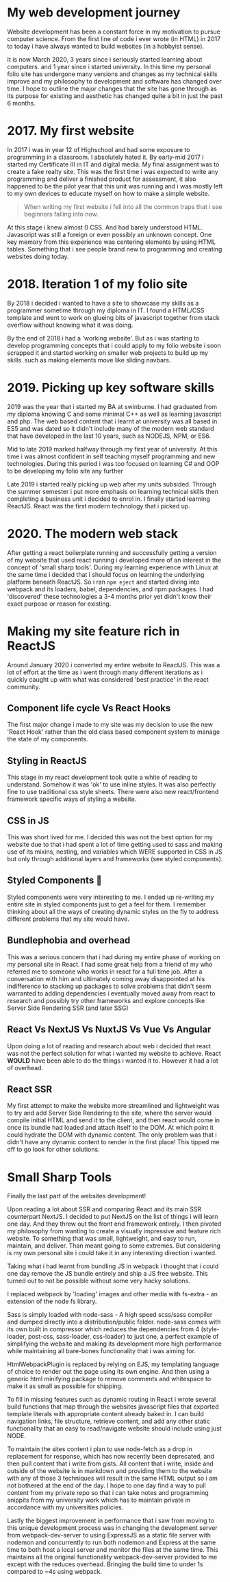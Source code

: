 # My web development journey
Website development has been a constant force in my motivation to pursue computer science.
From the first line of code i ever wrote (in HTML) in 2017 to today i have always wanted to build websites (in a hobbyist sense).

It is now March 2020, 3 years since i seriously started learning about computers. and 1 year since i started university. In this time my personal folio site has undergone many versions and changes as my technical skills improve and my philosophy to development and software has changed over time. I hope to outline the major changes that the site has gone through as its purpose for existing and aesthetic has changed quite a bit in just the past 6 months.

# 2017. My first website
In 2017 i was in year 12 of Highschool and had some exposure to programming in a classroom. I absolutely hated it. By early-mid 2017 i started my Certificate III  in IT and digital media. My final assignment was to create a fake realty site. This was the first time i was expected to write any programming and deliver a finished product for assessment, it also happened to be the pilot year that this unit was running and i was mostly left to my own devices to educate myself on how to make a simple website.

> When writing my first website i fell into all the common traps that i see beginners falling into now.

At this stage i knew almost 0 CSS. And had barely understood HTML. Javascript was still a foreign or even possibly an unknown concept. One key memory from this experience was centering elements by using HTML tables. Something that i see people brand new to programming and creating websites doing today.

# 2018. Iteration 1 of my folio site
By 2018 i decided i wanted to have a site to showcase my skills as a programmer sometime through my diploma in IT. I found a HTML/CSS template and went to work on glueing bits of javascript together from stack overflow without knowing what it was doing.

By the end of 2018 i had a 'working website'. But as i was starting to develop programming concepts that i could apply to my folio website i soon scrapped it and started working on smaller web projects to build up my skills. such as making elements move like sliding navbars.

# 2019. Picking up key software skills
2019 was the year that i started my BA at swinburne. I had graduated from my diploma knowing C and some minimal C++ as well as learning javascript and php. The web based content that i learnt at university was all based in ES5 and was dated so it didn't include many of the modern web standard that have developed in the last 10 years, such as NODEJS, NPM, or ES6.

Mid to late 2019 marked halfway through my first year of university. At this time i was almost confident in self teaching myself programming and new technologies. During this period i was too focused on learning C# and OOP to be developing my folio site any further

Late 2019 i started really picking up web after my units subsided. Through the summer semester i put more emphasis on learning technical skills then completing a business unit i decided to enrol in. I finally started learning ReactJS. React was the first modern technology that i picked up.

# 2020. The modern web stack
After getting a react boilerplate running and successfully getting a version of my website that used react running i developed more of an interest in the concept of 'small sharp tools'. During my learning experience with Linux at the same time i decided that i should focus on learning the underlying platform beneath ReactJS. So i ran ```npm eject``` and started diving into webpack and its loaders, babel, dependencies, and npm packages. I had 'discovered' these technologies a 3-4 months prior yet didn't know their exact purpose or reason for existing.

# Making my site feature rich in ReactJS
Around January 2020 i converted my entire website to ReactJS. This was a lot of effort at the time as i went through many different iterations as i quickly caught up with what was considered 'best practice' in the react community.

## Component life cycle Vs React Hooks
The first major change i made to my site was my decision to use the new 'React Hook' rather than the old class based component system to manage the state of my components.

## Styling in ReactJS
This stage in my react development took quite a white of reading to understand. Somehow it was 'ok' to use inline styles. It was also perfectly fine to use traditional css style sheets. There were also new react/frontend framework specific ways of styling a website.

## CSS in JS
This was short lived for me. I decided this was not the best option for my website due to that i had spent a lot of time getting used to sass and making use of its mixins, nesting, and variables which WERE supported in CSS in JS but only through additional layers and frameworks (see styled components).

## Styled Components :nail_care:
Styled components were very interesting to me. I ended up re-writing my entire site in styled components just to get a feel for them. I remember thinking about all the ways of creating dynamic styles on the fly to address different problems that my site would have.

## Bundlephobia and overhead
This was a serious concern that i had during my entire phase of working on my personal site in React. I had some great help from a friend of my who referred me to someone who works in react for a full time job. After a conversation with him and ultimately coming away disappointed at his indifference to stacking up packages to solve problems that didn't seem warranted to adding dependencies i eventually moved away from react to research and possibly try other frameworks and explore concepts like Server Side Rendering SSR (and later SSG)


## React Vs NextJS Vs NuxtJS Vs Vue Vs Angular
Upon doing a lot of reading and research about web i decided that react was not the perfect solution for what i wanted my website to achieve. React **WOULD** have been able to do the things i wanted it to. However it had a lot of overhead.

## React SSR
My first attempt to make the website more streamlined and lightweight was to try and add Server Side Rendering to the site, where the server would compile initial HTML and send it to the client, and then react would come in once its bundle had loaded and attach itself to the DOM. At which point it could hydrate the DOM with dynamic content. The only problem was that i didn't have any dynamic content to render in the first place! This tipped me off to go look for other solutions.

# Small Sharp Tools
Finally the last part of the websites development!

Upon reading a lot about SSR and comparing React and its main SSR counterpart NextJS. I decided to put NextJS on the list of things i will learn one day. And they threw out the front end framework entirely. I then pivoted my philosophy from wanting to create a visually impressive and feature rich website. To something that was small, lightweight, and easy to run, maintain, and deliver. Than meant going to some extremes. But considering is my own personal site i could take it in any interesting direction i wanted.

Taking what i had learnt from bundling JS in webpack i thought that i could one day remove the JS bundle entirely and ship a JS free website. This turned out to not be possible without some very hacky solutions.

I replaced webpack by 'loading' images and other media with fs-extra - an extension of the node fs library. 

Sass is simply loaded with node-sass - A high speed scss/sass compiler and dumped directly into a distribution/public folder. node-sass comes with its own built in compressor which reduces the dependencies from 4 (style-loader, post-css, sass-loader, css-loader) to just one, a perfect example of simplifying the website and making its development more high performance while maintaining all bare-bones functionality that i was aiming for.

HtmlWebpackPlugin is replaced by relying on EJS, my templating language of choice to render out the page using its own engine. And then using a generic html minifying package to remove comments and whitespace to make it as small as possible for shipping.

To fill in missing features such as dynamic routing in React i wrote several build functions that map through the websites javascript files that exported template literals with appropriate content already baked in. I can build navigation links, file structure, retrieve content, and add any other static functionality that an easy to read/navigate website should include using just NODE.

To maintain the sites content i plan to use node-fetch as a drop in replacement for response, which has now recently been deprecated, and then pull content that i write from gists. All content that i write, inside and outside of the website is in markdown and providing them to the website with any of those 3 techniques will result in the same HTML output so i am not bothered at the end of the day. I hope to one day find a way to pull content from my private repo so that i can take notes and programming snippits from my university work which has to maintain private in accordance with my universities policies.

Lastly the biggest improvement in performance that i saw from moving to this unique development process was in changing the development server from webpack-dev-server to using ExpressJS as a static file server with nodemon and concurrently to run both nodemon and Express at the same time to both host a local server and monitor the files at the same time. This maintains all the original functionality webpack-dev-server provided to me except with the reduces overhead. Bringing the build time to under 1s compared to ~4s using webpack.